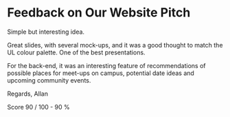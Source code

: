 # Feedback on Our Website Pitch

Simple but interesting idea. 

Great slides, with several mock-ups, and it was a good thought to match the UL colour palette. One of the best presentations.

For the back-end, it was an interesting feature of recommendations of possible places for meet-ups on campus, potential date ideas and upcoming community events.

Regards,
Allan


Score
90 / 100 - 90 %